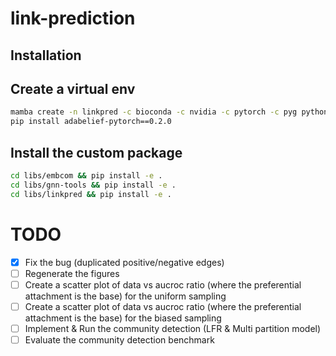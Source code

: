 # link-prediction

## Installation

## Create a virtual env

```bash
mamba create -n linkpred -c bioconda -c nvidia -c pytorch -c pyg python=3.11 cuda-version=12.1 pytorch torchvision torchaudio pytorch-cuda=12.1 snakemake graph-tool scikit-learn numpy numba scipy pandas polars networkx seaborn matplotlib gensim ipykernel tqdm black faiss-gpu pyg python-igraph -y
pip install adabelief-pytorch==0.2.0
```

## Install the custom package

```bash
cd libs/embcom && pip install -e .
cd libs/gnn-tools && pip install -e .
cd libs/linkpred && pip install -e .
```


# TODO

- [x] Fix the bug (duplicated positive/negative edges)
- [ ] Regenerate the figures
- [ ] Create a scatter plot of data vs aucroc ratio (where the preferential attachment is the base) for the uniform sampling
- [ ] Create a scatter plot of data vs aucroc ratio (where the preferential attachment is the base) for the biased sampling
- [ ] Implement & Run the community detection (LFR & Multi partition model)
- [ ] Evaluate the community detection benchmark